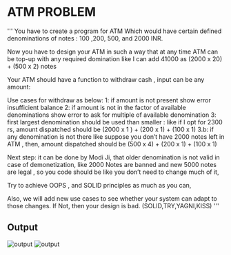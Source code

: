 # ATM PROBLEM

'''
You have to create a program for ATM Which would have certain defined denominations of notes : 100 ,200, 500, and 2000 INR.

Now you have to design your ATM in such a way that at any time ATM can be top-up with any required domination like I can add 41000 as (2000 x 20) + (500 x 2) notes

Your ATM should have a function to withdraw cash , input can be any amount:

Use cases for withdraw as below:
1: if amount is not present show error insufficient balance
2: if amount is not in the factor of available denominations show error to ask for multiple of available denomination
3: first largest denomination should be used than smaller : like if I opt for 2300 rs, amount dispatched should be (2000 x 1 ) + (200 x 1) + (100 x 1)
3.b: if any denomination is not there like suppose you don’t have 2000 notes left in ATM , then, amount dispatched should be (500 x 4) +  (200 x 1) + (100 x 1)


Next step: it can be done by Modi Ji, that older denomination is not valid in case of demonetization, like 2000 Notes are banned and new 5000 notes are legal , so you code should be like you don’t need to change much of it, 


Try to achieve OOPS , and SOLID principles as much as you can, 

Also, we will add new use cases to see whether your system can adapt to those changes. If Not, then your design is bad. (SOLID,TRY,YAGNI,KISS)
'''
## Output


![output](https://github.com/Coderode/Problem-Solving/blob/master/ATM/pic1.JPG)
![output](https://github.com/Coderode/Problem-Solving/blob/master/ATM/pic2.JPG)
